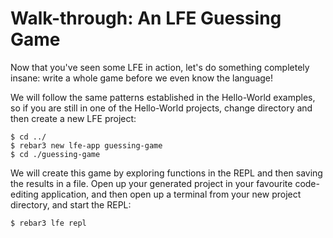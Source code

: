 # Walk-through: An LFE Guessing Game

Now that you've seen some LFE in action, let's do something completely insane: write a whole game before we even know the language!

We will follow the same patterns established in the Hello-World examples, so if you are still in one of the Hello-World projects, change directory and then create a new LFE project:

```shell
$ cd ../
$ rebar3 new lfe-app guessing-game
$ cd ./guessing-game
```

We will create this game by exploring functions in the REPL and then saving the results in a file. Open up your generated project in your favourite code-editing application, and then open up a terminal from your new project directory, and start the REPL:

```shell
$ rebar3 lfe repl
```
